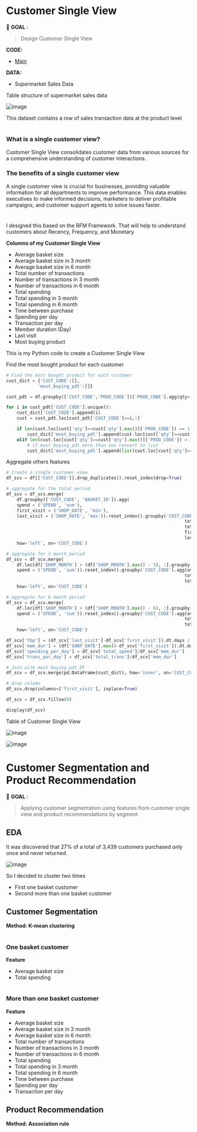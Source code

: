 # Customer Single View
:pushpin: **GOAL** : 
> Design Customer Single View

**CODE:** 
- [Main](./main.ipynb)

**DATA:**  
- Supermarket Sales Data

Table structure of supermarket sales data 

![image](https://github.com/terjirapat/MADT8101-Customer-Analytics/assets/77285026/5841a9f2-0c28-420d-884d-562795e2bdc8)

This dataset contains a row of sales transaction data at the product level

#
### **What is a single customer view?**

Customer Single View consolidates customer data from various sources for a comprehensive understanding of customer interactions.

### **The benefits of a single customer view**

A single customer view is crucial for businesses, providing valuable information for all departments to improve performance. This data enables executives to make informed decisions, marketers to deliver profitable campaigns, and customer support agents to solve issues faster.

#

I designed this based on the RFM Framework. That will help to understand customers about Recency, Frequency, and Monetary

**Columns of my Customer Single View**

- Average basket size
- Average basket size in 3 month
- Average basket size in 6 month
- Total number of transactions
- Number of transactions in 3 month
- Number of transactions in 6 month
- Total spending
- Total spending in 3 month
- Total spending in 6 month
- Time between purchase
- Spending per day
- Transaction per day
- Member duration (Day)
- Last visit
- Most buying product

This is my Python code to create a Customer Single View

Find the most bought product for each customer
```python
# Find the most bought product for each customer
cust_dict = {'CUST_CODE':[],
            'most_buying_pdt':[]}

cust_pdt = df.groupby(['CUST_CODE','PROD_CODE'])['PROD_CODE'].agg(qty='count').reset_index()

for i in cust_pdt['CUST_CODE'].unique():
    cust_dict['CUST_CODE'].append(i)
    cust = cust_pdt.loc[cust_pdt['CUST_CODE']==i,:]

    if len(cust.loc[cust['qty']==cust['qty'].max()]['PROD_CODE']) == 1:
        cust_dict['most_buying_pdt'].append(cust.loc[cust['qty']==cust['qty'].max()]['PROD_CODE'].reset_index(drop=True)[0])
    elif len(cust.loc[cust['qty']==cust['qty'].max()]['PROD_CODE']) > 1:
        # if most buying pdt more than one convert to list
        cust_dict['most_buying_pdt'].append(list(cust.loc[cust['qty']==cust['qty'].max()]['PROD_CODE']))
```

Aggregate others features

```python
# Create a single customer view
df_scv = df[['CUST_CODE']].drop_duplicates().reset_index(drop=True)

# aggregate for the total period
df_scv = df_scv.merge(
    df.groupby(['CUST_CODE', 'BASKET_ID']).agg(
    spend = ('SPEND', 'sum'),
    first_visit = ('SHOP_DATE', 'min'),
    last_visit = ('SHOP_DATE', 'max')).reset_index().groupby('CUST_CODE').agg(avg_bkt_size = ('spend', 'mean'), 
                                                                    total_trans = ('spend', 'count'),
                                                                    total_spend = ('spend', 'sum'),
                                                                    first_visit = ('first_visit', 'min'),
                                                                    last_visit = ('last_visit', 'max')),
    how='left', on='CUST_CODE')

# aggregate for 3 month period
df_scv = df_scv.merge(
    df.loc[df['SHOP_MONTH'] > (df['SHOP_MONTH'].max() - 3), :].groupby(['CUST_CODE', 'BASKET_ID']).agg(
    spend = ('SPEND', 'sum')).reset_index().groupby('CUST_CODE').agg(avg_bkt_size_3m = ('spend', 'mean'), 
                                                                    total_trans_3m = ('spend', 'count'),
                                                                    total_spend_3m = ('spend', 'sum')),
    how='left', on='CUST_CODE')

# aggregate for 6 month period
df_scv = df_scv.merge(
    df.loc[df['SHOP_MONTH'] > (df['SHOP_MONTH'].max() - 6), :].groupby(['CUST_CODE', 'BASKET_ID']).agg(
    spend = ('SPEND', 'sum')).reset_index().groupby('CUST_CODE').agg(avg_bkt_size_6m = ('spend', 'mean'), 
                                                                    total_trans_6m = ('spend', 'count'),
                                                                    total_spend_6m = ('spend', 'sum')),
    how='left', on='CUST_CODE')

df_scv['tbp'] = (df_scv['last_visit']-df_scv['first_visit']).dt.days / df_scv['total_trans']
df_scv['mem_dur'] = (df['SHOP_DATE'].max()-df_scv['first_visit']).dt.days
df_scv['spending_per_day'] = df_scv['total_spend']/df_scv['mem_dur']
df_scv['trans_per_day'] = df_scv['total_trans']/df_scv['mem_dur']

# Join with most buying pdt DF
df_scv = df_scv.merge(pd.DataFrame(cust_dict), how='inner', on='CUST_CODE')

# drop column
df_scv.drop(columns=['first_visit'], inplace=True)

df_scv = df_scv.fillna(0)

display(df_scv)
```

Table of Customer Single View

![image](https://github.com/terjirapat/MADT8101-Customer-Analytics/assets/77285026/56612df4-a888-45ce-adc7-a5439590b12e)

![image](https://github.com/terjirapat/MADT8101-Customer-Analytics/assets/77285026/a1c60d20-3b31-4aa3-bd3b-ca11dd91c147)

#

# Customer Segmentation and Product Recommendation
:pushpin: **GOAL** : 
> Applying customer segmentation using features from customer single view and product recommendations by segment

## EDA

It was discovered that 27% of a total of 3,439 customers purchased only once and never returned.

![image](https://github.com/terjirapat/MADT8101-Customer-Analytics/assets/77285026/0a3856ca-ffdd-4482-92ae-3ebba81126d6)

So I decided to cluster two times 
- First one basket customer
- Second more than one basket customer

## Customer Segmentation

**Method: K-mean clustering**

#

### One basket customer

**Feature**

- Average basket size
- Total spending

#

### More than one basket customer

**Feature**

- Average basket size
- Average basket size in 3 month
- Average basket size in 6 month
- Total number of transactions
- Number of transactions in 3 month
- Number of transactions in 6 month
- Total spending
- Total spending in 3 month
- Total spending in 6 month
- Time between purchase
- Spending per day
- Transaction per day

## Product Recommendation

**Method: Association rule**








